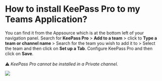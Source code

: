 # How to install KeePass Pro to my Teams Application?

<p class="no-margin">You can find it from the Appsource which is at the bottom left of your navigation panel. Search for <b>KeePass Pro</b> &gt; <b>Add to a team</b> &gt; click to <b>Type a team or channel name </b>&gt; Search for the team you wish to add it to &gt; Select the team and then click on <b>Set up a Tab</b>. Configure KeePass Pro and then click on <b>Save</b>.<br><br>⚠️ <i>KeePass Pro cannot be installed in a Private channel.</i></p>
<p class="no-margin"></p>
<div class="intercom-container"><img src="/assets/img/teams-pro/image_54.png"></div>

<Intercom />
<Hubspot />
<Clarity />
<GoogleAnalytics />

